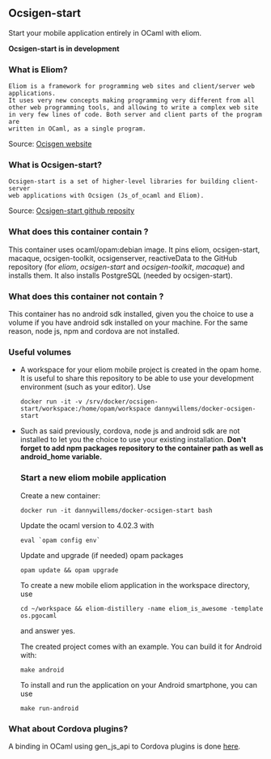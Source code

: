 ## Ocsigen-start
Start your mobile application entirely in OCaml with eliom.

**Ocsigen-start is in development**

### What is Eliom?

```
Eliom is a framework for programming web sites and client/server web
applications.
It uses very new concepts making programming very different from all
other web programming tools, and allowing to write a complex web site
in very few lines of code. Both server and client parts of the program are
written in OCaml, as a single program.
```

Source: [Ocisgen website](http://ocsigen.org/eliom/)

### What is Ocsigen-start?

```
Ocsigen-start is a set of higher-level libraries for building client-server
web applications with Ocsigen (Js_of_ocaml and Eliom).
```

Source: [Ocsigen-start github
reposity](https://github.com/ocsigen/ocsigen-start)

### What does this container contain ?

This container uses ocaml/opam:debian image. It pins eliom, ocsigen-start,
macaque, ocsigen-toolkit, ocsigenserver, reactiveData to the GitHub repository (for
*eliom*, *ocsigen-start* and *ocsigen-toolkit*, *macaque*) and
installs them. It also installs PostgreSQL (needed by ocsigen-start).

### What does this container not contain ?
This container has no android sdk installed, given you the choice to use a
volume if you have android sdk installed on your machine.
For the same reason, node js, npm and cordova are not installed.

### Useful volumes
* A workspace for your eliom mobile project is created in the opam home. It is
  useful to share this repository to be able to use your development environment
  (such as your editor).
  Use
  ```Shell
  docker run -it -v /srv/docker/ocsigen-start/workspace:/home/opam/workspace dannywillems/docker-ocsigen-start
  ```

* Such as said previously, cordova, node js and android sdk are not installed
  to let you the choice to use your existing installation.
  **Don't forget to add npm packages repository to the container path as well
  as android_home variable.**

  ### Start a new eliom mobile application

  Create a new container:
  ```Shell
  docker run -it dannywillems/docker-ocsigen-start bash
  ```

  Update the ocaml version to 4.02.3 with
  ```Shell
  eval `opam config env`
  ```

  Update and upgrade (if needed) opam packages
  ```Shell
  opam update && opam upgrade
  ```

  To create a new mobile eliom application in the workspace directory, use
  ```Shell
  cd ~/workspace && eliom-distillery -name eliom_is_awesome -template os.pgocaml
  ```
  and answer yes.

  The created project comes with an example. You can build it for Android
  with:
  ```Shell
  make android
  ```

  To install and run the application on your Android smartphone, you can use
  ```Shell
  make run-android
  ```

### What about Cordova plugins?

A binding in OCaml using gen_js_api to Cordova plugins is done
[here](https://github.com/dannywillems/ocaml-cordova-plugin-list).
